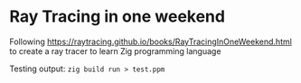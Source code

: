 # Ray Tracing in one weekend

Following https://raytracing.github.io/books/RayTracingInOneWeekend.html to create a ray tracer to learn Zig programming language

Testing output: `zig build run > test.ppm`
